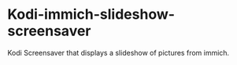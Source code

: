 # Kodi-immich-slideshow-screensaver
Kodi Screensaver that displays a slideshow of pictures from immich.
